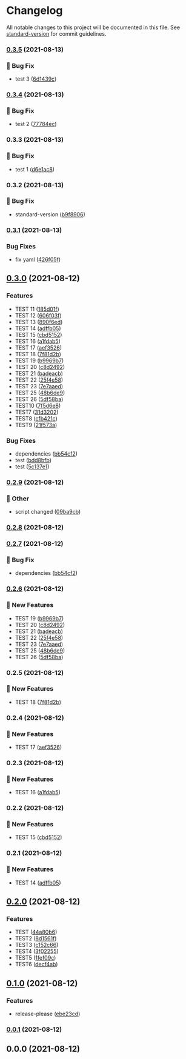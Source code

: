 # Changelog

All notable changes to this project will be documented in this file. See [standard-version](https://github.com/conventional-changelog/standard-version) for commit guidelines.

### [0.3.5](https://github.com/yangtopia/angular-cypress/compare/v0.3.4...v0.3.5) (2021-08-13)


### :bug: Bug Fix

* test 3 ([6d1439c](https://github.com/yangtopia/angular-cypress/commit/6d1439c39c4ff93185a5d42158fa04f1549d5355))

### [0.3.4](https://github.com/yangtopia/angular-cypress/compare/v0.3.3...v0.3.4) (2021-08-13)


### :bug: Bug Fix

* test 2 ([77784ec](https://github.com/yangtopia/angular-cypress/commit/77784ece2c13e8b15da62da2046ca27a873c1b1c))

### 0.3.3 (2021-08-13)


### :bug: Bug Fix

* test 1 ([d6e1ac8](https://github.com/yangtopia/angular-cypress/commit/d6e1ac812f57302caf7249fe0ed01eb744b77f4d))

### 0.3.2 (2021-08-13)


### :bug: Bug Fix

* standard-version ([b9f8906](https://github.com/yangtopia/angular-cypress/commit/b9f89069ddc9133a8fe7a7c7c0c6e217b29c111e))

### [0.3.1](https://www.github.com/yangtopia/angular-cypress/compare/v0.3.0...v0.3.1) (2021-08-13)


### Bug Fixes

* fix yaml ([426f05f](https://www.github.com/yangtopia/angular-cypress/commit/426f05f5d8bd0239247f83270ca7f070f4730076))

## [0.3.0](https://www.github.com/yangtopia/angular-cypress/compare/v0.2.0...v0.3.0) (2021-08-12)


### Features

* TEST 11 ([185d01f](https://www.github.com/yangtopia/angular-cypress/commit/185d01f79dcfea5c16bb7956fb94fa09ff3443f7))
* TEST 12 ([606f03f](https://www.github.com/yangtopia/angular-cypress/commit/606f03f1e243929b9bf037c3163444d4c41439d2))
* TEST 13 ([890f6ed](https://www.github.com/yangtopia/angular-cypress/commit/890f6ed7dd1731906cf89d595b134e0f59acc6e7))
* TEST 14 ([adffb05](https://www.github.com/yangtopia/angular-cypress/commit/adffb05da0e4bf66a73f72031d76d67551ce3203))
* TEST 15 ([cbd5152](https://www.github.com/yangtopia/angular-cypress/commit/cbd5152f74015114558b6ea735ab794378042ccc))
* TEST 16 ([a1fdab5](https://www.github.com/yangtopia/angular-cypress/commit/a1fdab58f7ab282e6154f65b8898c505b9e6b776))
* TEST 17 ([aef3526](https://www.github.com/yangtopia/angular-cypress/commit/aef352612f4fb2ba553e8298f826aae6f305650c))
* TEST 18 ([7f81d2b](https://www.github.com/yangtopia/angular-cypress/commit/7f81d2b45d32e2aae3704b4fd19b3ae650b271da))
* TEST 19 ([b9969b7](https://www.github.com/yangtopia/angular-cypress/commit/b9969b7772d648c0486b203ef2872f60e3bc7333))
* TEST 20 ([c8d2492](https://www.github.com/yangtopia/angular-cypress/commit/c8d2492423a30b4cffef4456a0b62f01a00c8e21))
* TEST 21 ([badeacb](https://www.github.com/yangtopia/angular-cypress/commit/badeacbc5347f375ed15e0b691008046777415d6))
* TEST 22 ([25f4e58](https://www.github.com/yangtopia/angular-cypress/commit/25f4e5835e15334d5103c9d70ac32c1d9681e46d))
* TEST 23 ([7e7aaed](https://www.github.com/yangtopia/angular-cypress/commit/7e7aaed213a981c4819c32a92768ca78f7f9ac11))
* TEST 25 ([48b6de9](https://www.github.com/yangtopia/angular-cypress/commit/48b6de9634c91ef3b5a524738d85f8aa10026e2f))
* TEST 26 ([5df58ba](https://www.github.com/yangtopia/angular-cypress/commit/5df58ba767bf671a83ac9dc06816c10d0990ea8e))
* TEST10 ([7f5d6e8](https://www.github.com/yangtopia/angular-cypress/commit/7f5d6e8ba1d982d964757c16b29dd84ff9e94dee))
* TEST7 ([31d3202](https://www.github.com/yangtopia/angular-cypress/commit/31d32027f80a5aa2802afc202889fbb01b539cc2))
* TEST8 ([cfb421c](https://www.github.com/yangtopia/angular-cypress/commit/cfb421ccd392132db1ab9594dcb7114e6414f80c))
* TEST9 ([21f573a](https://www.github.com/yangtopia/angular-cypress/commit/21f573afa1e458d3a1fb003eaed04758974c70c2))


### Bug Fixes

* dependencies ([bb54cf2](https://www.github.com/yangtopia/angular-cypress/commit/bb54cf2bca90a87b5a4cde61deebb2d8f0a612fb))
* test ([bdd8bfb](https://www.github.com/yangtopia/angular-cypress/commit/bdd8bfb0f1c99cddcaa052449c197881ad83e138))
* test ([5c137e1](https://www.github.com/yangtopia/angular-cypress/commit/5c137e1488a18879e4376c857c3f9d4416fcb1ec))

### [0.2.9](https://github.com/yangtopia/angular-cypress/compare/v0.2.8...v0.2.9) (2021-08-12)


### :mega: Other

* script changed ([09ba9cb](https://github.com/yangtopia/angular-cypress/commit/09ba9cbae71095a479fe35d891d9e794a116d675))

### [0.2.8](https://github.com/yangtopia/angular-cypress/compare/v0.2.7...v0.2.8) (2021-08-12)

### [0.2.7](https://github.com/yangtopia/angular-cypress/compare/v0.2.6...v0.2.7) (2021-08-12)


### :bug: Bug Fix

* dependencies ([bb54cf2](https://github.com/yangtopia/angular-cypress/commit/bb54cf2bca90a87b5a4cde61deebb2d8f0a612fb))

### [0.2.6](https://github.com/yangtopia/angular-cypress/compare/v0.2.5...v0.2.6) (2021-08-12)


### :rocket: New Features

* TEST 19 ([b9969b7](https://github.com/yangtopia/angular-cypress/commit/b9969b7772d648c0486b203ef2872f60e3bc7333))
* TEST 20 ([c8d2492](https://github.com/yangtopia/angular-cypress/commit/c8d2492423a30b4cffef4456a0b62f01a00c8e21))
* TEST 21 ([badeacb](https://github.com/yangtopia/angular-cypress/commit/badeacbc5347f375ed15e0b691008046777415d6))
* TEST 22 ([25f4e58](https://github.com/yangtopia/angular-cypress/commit/25f4e5835e15334d5103c9d70ac32c1d9681e46d))
* TEST 23 ([7e7aaed](https://github.com/yangtopia/angular-cypress/commit/7e7aaed213a981c4819c32a92768ca78f7f9ac11))
* TEST 25 ([48b6de9](https://github.com/yangtopia/angular-cypress/commit/48b6de9634c91ef3b5a524738d85f8aa10026e2f))
* TEST 26 ([5df58ba](https://github.com/yangtopia/angular-cypress/commit/5df58ba767bf671a83ac9dc06816c10d0990ea8e))

### 0.2.5 (2021-08-12)


### :rocket: New Features

* TEST 18 ([7f81d2b](https://github.com/yangtopia/angular-cypress/commit/7f81d2b45d32e2aae3704b4fd19b3ae650b271da))

### 0.2.4 (2021-08-12)


### :rocket: New Features

* TEST 17 ([aef3526](https://github.com/yangtopia/angular-cypress/commit/aef352612f4fb2ba553e8298f826aae6f305650c))

### 0.2.3 (2021-08-12)


### :rocket: New Features

* TEST 16 ([a1fdab5](https://github.com/yangtopia/angular-cypress/commit/a1fdab58f7ab282e6154f65b8898c505b9e6b776))

### 0.2.2 (2021-08-12)


### :rocket: New Features

* TEST 15 ([cbd5152](https://github.com/yangtopia/angular-cypress/commit/cbd5152f74015114558b6ea735ab794378042ccc))

### 0.2.1 (2021-08-12)


### :rocket: New Features

* TEST 14 ([adffb05](https://github.com/yangtopia/angular-cypress/commit/adffb05da0e4bf66a73f72031d76d67551ce3203))

## [0.2.0](https://www.github.com/yangtopia/angular-cypress/compare/v0.1.0...v0.2.0) (2021-08-12)


### Features

* TEST ([44a80b6](https://www.github.com/yangtopia/angular-cypress/commit/44a80b6b6560b66be7cb60e596183f8f02035f0b))
* TEST2 ([8d1561f](https://www.github.com/yangtopia/angular-cypress/commit/8d1561fbe7ddace393d15be3fd8cb47216f8dfdc))
* TEST3 ([c152c66](https://www.github.com/yangtopia/angular-cypress/commit/c152c66c0a9dd7c93fe1625643a6a8a52215348e))
* TEST4 ([3f02255](https://www.github.com/yangtopia/angular-cypress/commit/3f022555784815c10d0693deb678f83f867e8253))
* TEST5 ([1fef09c](https://www.github.com/yangtopia/angular-cypress/commit/1fef09cb5c2778936ed3b9cd2360452b9ef141db))
* TEST6 ([decf4ab](https://www.github.com/yangtopia/angular-cypress/commit/decf4abad04090a08df249905a58f4da36380ed0))

## [0.1.0](https://www.github.com/yangtopia/angular-cypress/compare/v0.0.1...v0.1.0) (2021-08-12)


### Features

* release-please ([ebe23cd](https://www.github.com/yangtopia/angular-cypress/commit/ebe23cdc2e4ef0ef01bd8865b49607c0dd2468f7))

### [0.0.1](https://github.com/yangtopia/angular-cypress/compare/v0.0.0...v0.0.1) (2021-08-12)

## 0.0.0 (2021-08-12)
